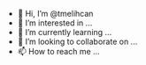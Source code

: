 - 👋 Hi, I’m @tmelihcan
- 👀 I’m interested in ...
- 🌱 I’m currently learning ...
- 💞️ I’m looking to collaborate on ...
- 📫 How to reach me ...

<!---
tmelihcan/tmelihcan is a ✨ special ✨ repository because its `README.md` (this file) appears on your GitHub profile.
You can click the Preview link to take a look at your changes.
--->
